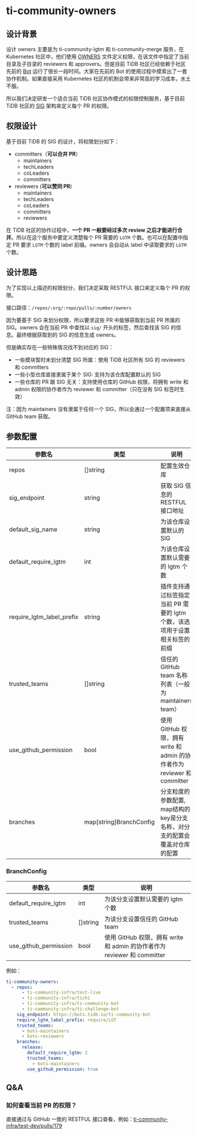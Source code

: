 # ti-community-owners

## 设计背景

设计 owners 主要是为 ti-community-lgtm 和 ti-community-merge 服务，在 Kubernetes 社区中，他们使用 [OWNERS](https://github.com/kubernetes/test-infra/blob/master/OWNERS) 文件定义权限，在该文件中指定了当前目录及子目录的 reviewers 和 approvers。但是目前 TiDB 社区已经依赖于社区先前的 [Bot](https://github.com/pingcap-incubator/cherry-bot) 运行了很长一段时间。大家在先前的 Bot 的使用过程中摸索出了一套协作机制。如果直接采用 Kubernetes 社区的机制会带来非常高的学习成本，水土不服。

所以我们决定研发一个适合当前 TiDB 社区协作模式的权限控制服务，基于目前 TiDB 社区的 [SIG](https://github.com/pingcap/community) 架构来定义每个 PR 的权限。

## 权限设计

基于目前 TiDB 的 SIG 的设计，将权限划分如下：

- committers（**可以合并 PR**）
  - maintainers
  - techLeaders
  - coLeaders
  - committers
- reviewers (**可以赞同 PR**)
  - maintainers
  - techLeaders
  - coLeaders
  - committers
  - reviewers

在 TiDB 社区的协作过程中，**一个 PR 一般要经过多次 review 之后才能进行合并**。所以在这个服务中要定义清楚每个 PR 需要的 `LGTM` 个数。也可以在配置中指定 PR 要求 `LGTM` 个数的 label 前缀。owners 会自动从 label 中读取要求的 `LGTM` 个数。

## 设计思路

为了实现以上描述的权限划分，我们决定采取 RESTFUL 接口来定义每个 PR 的权限。

接口路径：`/repos/:org/:repo/pulls/:number/owners`

因为要基于 SIG 来划分权限，所以要求这些 PR 中能够获取到当前 PR 所属的 SIG。owners 会在当前 PR 中查找以 `sig/` 开头的标签，然后查找该 SIG 的信息。最终根据获取到的 SIG 的信息生成 owners。

但是确实存在一些特殊情况找不到对应的 SIG：
- 一些模块暂时未划分清楚 SIG 所属：使用 TiDB 社区所有 SIG 的 reviewers 和 committers
- 一些小型仓库直接隶属于某个 SIG: 支持为该仓库配置默认的 SIG
- 一些仓库的 PR 跟 SIG 无关：支持使用仓库的 GitHub 权限，将拥有 write 和 admin 权限的协作者作为 reviewer 和 committer（只在没有 SIG 标签时生效）

注：因为 maintainers 没有隶属于任何一个 SIG，所以会通过一个配置项来直接从 GitHub team 获取。

## 参数配置

| 参数名                    | 类型                    | 说明                                                                       |
| ------------------------- | ----------------------- | -------------------------------------------------------------------------- |
| repos                     | []string                | 配置生效仓库                                                               |
| sig_endpoint              | string                  | 获取 SIG 信息的 RESTFUL 接口地址                                           |
| default_sig_name          | string                  | 为该仓库设置默认的 SIG                                                     |
| default_require_lgtm      | int                     | 为该仓库设置默认需要的 lgtm 个数                                           |
| require_lgtm_label_prefix | string                  | 插件支持通过标签指定当前 PR 需要的 lgtm 个数，该选项用于设置相关标签的前缀 |
| trusted_teams             | []string                | 信任的 GitHub team 名称列表（一般为 maintainers team）                     |
| use_github_permission     | bool                    | 使用 GitHub 权限，拥有 write 和 admin 的协作者作为 reviewer 和 committer   |
| branches                  | map[string]BranchConfig | 分支粒度的参数配置, map结构的key是分支名称，对分支的配置会覆盖对仓库的配置 |

### BranchConfig

| 参数名                | 类型     | 说明                                                                     |
| --------------------- | -------- | ------------------------------------------------------------------------ |
| default_require_lgtm  | int      | 为该分支设置默认需要的 lgtm 个数                                         |
| trusted_teams         | []string | 为该分支设置信任的 GitHub team                                           |
| use_github_permission | bool     | 使用 GitHub 权限，拥有 write 和 admin 的协作者作为 reviewer 和 committer |

例如：

```yml
ti-community-owners:
  - repos:
      - ti-community-infra/test-live
      - ti-community-infra/tichi
      - ti-community-infra/ti-community-bot
      - ti-community-infra/ti-challenge-bot
    sig_endpoint: https://bots.tidb.io/ti-community-bot
    require_lgtm_label_prefix: require/LGT
    trusted_teams:
      - bots-maintainers
      - bots-reviewers
    branches:
      release:
        default_require_lgtm: 2
        trusted_teams:
          - bots-maintainers
        use_github_permission: true
```

## Q&A

### 如何查看当前 PR 的权限？

直接通过与 GitHub 一致的 RESTFUL 接口查看，例如：[ti-community-infra/test-dev/pulls/179](https://prow.tidb.io/ti-community-owners/repos/ti-community-infra/test-dev/pulls/179/owners)
